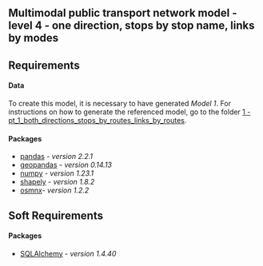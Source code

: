 ## Multimodal public transport network model - level 4 - one direction, stops by stop name, links by modes
## Requirements
#### Data

To create this model, it is necessary to have generated _Model 1_. For instructions on how to generate the referenced model, go to the folder [1 - pt_1_both_directions_stops_by_routes_links_by_routes](https://github.com/FlaviaMLopes/TUPTP/tree/main/1%20-%20Notebooks_multimodal_models/1%20-%20pt_1_both_directions_stops_by_routes_links_by_routes). 


#### Packages

- [pandas](https://pandas.pydata.org/) - _version 2.2.1_
- [geopandas](https://geopandas.org/en/stable/) - _version 0.14.13_
- [numpy](https://numpy.org/) - _version 1.23.1_
- [shapely](https://pypi.org/project/Shapely/) - _version 1.8.2_
- [osmnx](https://osmnx.readthedocs.io/en/stable/)- _version 1.2.2_


## Soft Requirements

#### Packages

- [SQLAlchemy](https://www.sqlalchemy.org/) - _version 1.4.40_